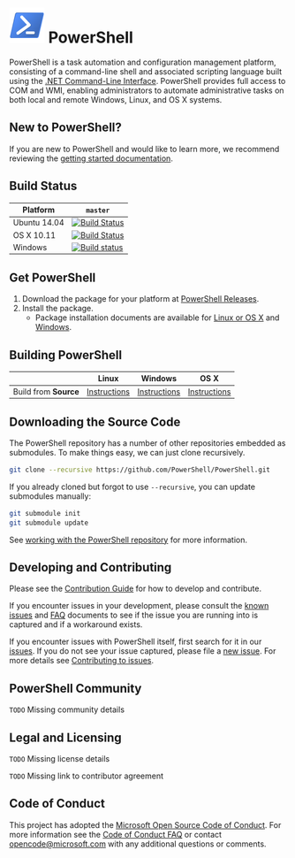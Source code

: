 ![PowerShell Logo](assets/Powershell_64.png) PowerShell
========================

PowerShell is a task automation and configuration management platform,
consisting of a command-line shell and associated scripting language built
using the [.NET Command-Line Interface](https://github.com/dotnet/cli).
PowerShell provides full access to COM and WMI, enabling administrators to
automate administrative tasks on both local and remote Windows, Linux, and OS X systems.

New to PowerShell?
------------------
If you are new to PowerShell and would like to learn more, we recommend
reviewing the [getting started documentation][getting-started].

[getting-started]: docs/learning-powerShell/learning-powershell.md

Build Status
------------

| Platform     | `master` |
|--------------|----------|
| Ubuntu 14.04 | [![Build Status](https://travis-ci.com/PowerShell/PowerShell.svg?token=31YifM4jfyVpBmEGitCm&branch=master)](https://travis-ci.com/PowerShell/PowerShell) |
| OS X 10.11   | [![Build Status](https://travis-ci.com/PowerShell/PowerShell.svg?token=31YifM4jfyVpBmEGitCm&branch=master)](https://travis-ci.com/PowerShell/PowerShell) |
| Windows      | [![Build status](https://ci.appveyor.com/api/projects/status/jtefab3hpngtyesp/branch/master?svg=true)](https://ci.appveyor.com/project/PowerShell/powershell/branch/master) |

Get PowerShell
--------------

1. Download the package for your platform at [PowerShell Releases][releases].
1. Install the package.
    * Package installation documents are available for [Linux or OS X][inst-linux] and [Windows][inst-win].

Building PowerShell
-------------------

|                       | Linux | Windows  | OS X |
|-----------------------|-------|-------------------|------|
| Build from **Source** | [Instructions][build-linux] | [Instructions][build-wc] | [Instructions][build-osx] |

Downloading the Source Code
----------------------
The PowerShell repository has a number of other repositories embedded as submodules.
To make things easy, we can just clone recursively.

```sh
git clone --recursive https://github.com/PowerShell/PowerShell.git
```

If you already cloned but forgot to use `--recursive`, you can update submodules manually:
```sh
git submodule init
git submodule update
```
See [working with the PowerShell repository][powershell-repo-101] for more information.

Developing and Contributing
--------------------------

Please see the [Contribution Guide][contribution] for how to develop and contribute.

If you encounter issues in your development, please consult the [known issues][known-issues]
and [FAQ][faq] documents to see if the issue you are running into is
captured and if a workaround exists.  

If you encounter issues with PowerShell itself, first search for it in our [issues][github-issues].
If you do not see your issue captured, please file a [new issue][new-issue].  For more details see [Contributing to issues][contribution-issues].

PowerShell Community
--------------------
`TODO` Missing community details

Legal and Licensing
-------------------

`TODO` Missing license details

`TODO` Missing link to contributor agreement

Code of Conduct
---------------

This project has adopted the [Microsoft Open Source Code of Conduct][conduct-code].
For more information see the [Code of Conduct FAQ][conduct-FAQ] or contact
[opencode@microsoft.com][conduct-email] with any additional questions or comments.

[build-linux]: docs/building/linux.md
[build-osx]: docs/building/osx.md
[build-wc]: docs/building/windows-core.md
[conduct-code]: http://opensource.microsoft.com/codeofconduct/
[conduct-email]: mailto:opencode@microsoft.com
[conduct-FAQ]: http://opensource.microsoft.com/codeofconduct/faq/
[contribution]: .github/CONTRIBUTING.md
[contribution-issues]: .github/CONTRIBUTING.md#contributing-to-issues
[faq]: docs/FAQ.md
[github-issues]:https://github.com/PowerShell/PowerShell/issues
[inst-linux]: docs/installation/linux.md
[inst-win]: docs/installation/windows.md
[known-issues]: docs/KNOWNISSUES.md
[new-issue]:https://github.com/PowerShell/PowerShell/issues/new
[releases]: https://github.com/PowerShell/PowerShell/releases
[powershell-repo-101]: docs/git/powershell-repository-101.md
